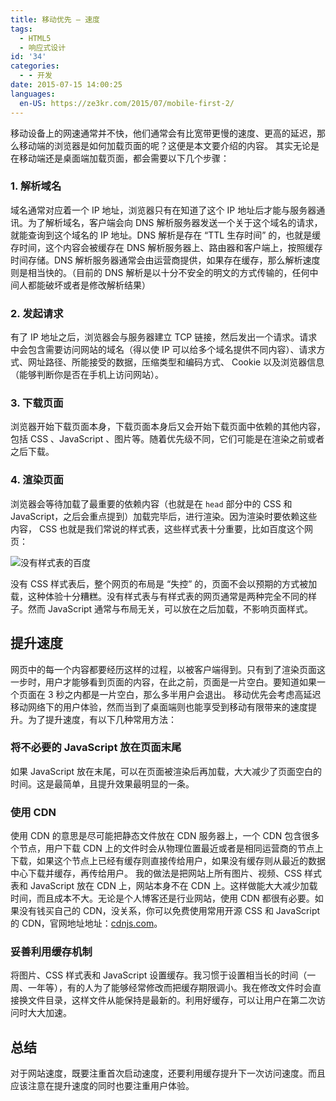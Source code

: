 ```yaml
---
title: 移动优先 – 速度
tags:
  - HTML5
  - 响应式设计
id: '34'
categories:
  - - 开发
date: 2015-07-15 14:00:25
languages:
  en-US: https://ze3kr.com/2015/07/mobile-first-2/
---
```


移动设备上的网速通常并不快，他们通常会有比宽带更慢的速度、更高的延迟，那么移动端的浏览器是如何加载页面的呢？这便是本文要介绍的内容。 其实无论是在移动端还是桌面端加载页面，都会需要以下几个步骤：

### 1\. 解析域名

域名通常对应着一个 IP 地址，浏览器只有在知道<!-- more -->了这个 IP 地址后才能与服务器通讯。为了解析域名，客户端会向 DNS 解析服务器发送一个关于这个域名的请求，就能查询到这个域名的 IP 地址。DNS 解析是存在 “TTL 生存时间” 的，也就是缓存时间，这个内容会被缓存在 DNS 解析服务器上、路由器和客户端上，按照缓存时间存储。DNS 解析服务器通常会由运营商提供，如果存在缓存，那么解析速度则是相当快的。（目前的 DNS 解析是以十分不安全的明文的方式传输的，任何中间人都能破坏或者是修改解析结果）

### 2\. 发起请求

有了 IP 地址之后，浏览器会与服务器建立 TCP 链接，然后发出一个请求。请求中会包含需要访问网站的域名（得以使 IP 可以给多个域名提供不同内容）、请求方式、网址路径、所能接受的数据，压缩类型和编码方式、 Cookie 以及浏览器信息（能够判断你是否在手机上访问网站）。

### 3\. 下载页面

浏览器开始下载页面本身，下载页面本身后又会开始下载页面中依赖的其他内容，包括 CSS 、JavaScript 、图片等。随着优先级不同，它们可能是在渲染之前或者之后下载。

### 4\. 渲染页面

浏览器会等待加载了最重要的依赖内容（也就是在 `head` 部分中的 CSS 和 JavaScript，之后会重点提到）加载完毕后，进行渲染。因为渲染时要依赖这些内容， CSS 也就是我们常说的样式表，这些样式表十分重要，比如百度这个网页：

![没有样式表的百度](https://cdn.ze3kr.com/6T-behmofKYLsxlrK0l_MQ/e00dd27f-868d-40af-b84c-4396c575d600/large)

没有 CSS 样式表后，整个网页的布局是 “失控” 的，页面不会以预期的方式被加载，这种体验十分糟糕。没有样式表与有样式表的网页通常是两种完全不同的样子。然而 JavaScript 通常与布局无关，可以放在之后加载，不影响页面样式。

## 提升速度

网页中的每一个内容都要经历这样的过程，以被客户端得到。只有到了渲染页面这一步时，用户才能够看到页面的内容，在此之前，页面是一片空白。要知道如果一个页面在 3 秒之内都是一片空白，那么多半用户会退出。 移动优先会考虑高延迟移动网络下的用户体验，然而当到了桌面端则也能享受到移动有限带来的速度提升。为了提升速度，有以下几种常用方法：

### 将不必要的 JavaScript 放在页面末尾

如果 JavaScript 放在末尾，可以在页面被渲染后再加载，大大减少了页面空白的时间。这是最简单，且提升效果最明显的一条。

### 使用 CDN

使用 CDN 的意思是尽可能把静态文件放在 CDN 服务器上，一个 CDN 包含很多个节点，用户下载 CDN 上的文件时会从物理位置最近或者是相同运营商的节点上下载，如果这个节点上已经有缓存则直接传给用户，如果没有缓存则从最近的数据中心下载并缓存，再传给用户。 我的做法是把网站上所有图片、视频、CSS 样式表和 JavaScript 放在 CDN 上，网站本身不在 CDN 上。这样做能大大减少加载时间，而且成本不大。无论是个人博客还是行业网站，使用 CDN 都很有必要。如果没有钱买自己的 CDN，没关系，你可以免费使用常用开源 CSS 和 JavaScript 的 CDN，官网地址地址：[cdnjs.com](https://cdnjs.com/)。

### 妥善利用缓存机制

将图片、CSS 样式表和 JavaScript 设置缓存。我习惯于设置相当长的时间（一周、一年等），有的人为了能够经常修改而把缓存期限调小。我在修改文件时会直接换文件目录，这样文件从能保持是最新的。利用好缓存，可以让用户在第二次访问时大大加速。

## 总结

对于网站速度，既要注重首次启动速度，还要利用缓存提升下一次访问速度。而且应该注意在提升速度的同时也要注重用户体验。
